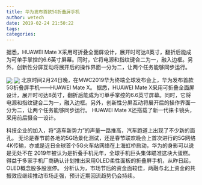 ```yaml
---
title: 华为发布首款5G折叠屏手机
author: wetech
date: 2019-02-24 21:50:22
tags: 
categories: 
---
```

据悉，HUAWEI Mate X采用可折叠全面屏设计，展开时可达8英寸，翻折后能成为可单手掌控的6.6英寸屏幕。同时，它将电源和指纹键合二为一，融入边框。另外，创新性分屏互动将展开后的操作界面一分为二，让两个任务能够同步运行。
<!-- more -->
<img align="center" border="0" src="https://imgcdn.yicai.com/uppics/images/2019/02/c4571f6690b05c5801cde8138e632a05.jpg" />
<img align="center" border="0" src="https://imgcdn.yicai.com/uppics/images/2019/02/ed22fd3ab7a74d9bd5544aeb6a2dd76f.jpg" />
北京时间2月24日晚，在MWC2019华为终端全球发布会上，华为发布首款5G折叠屏手机——HUAWEI Mate X。
据悉，HUAWEI Mate X采用可折叠全面屏设计，展开时可达8英寸，翻折后能成为可单手掌控的6.6英寸屏幕。同时，它将电源和指纹键合二为一，融入边框。另外，创新性分屏互动将展开后的操作界面一分为二，让两个任务能够同步运行。
HUAWEI Mate X还搭载了新一代徕卡镜头，采用前后摄合一设计。
 
 
科技企业的加入，将“造车新势力”的声量一路推高，汽车跑道上出现了不少新的面孔。
无论是春节前各地的5G场景化测试，还是春节联欢晚会上首次进行的5G网络4K传输，亦或是近日全球首个5G火车站网络在上海虹桥启动，华为的身影可以说是无处不在
2019年被认为是折叠手机元年，全球手机巨头集体瞄准这块大蛋糕。得益于多家手机厂商确认计划推出采用OLED柔性面板的折叠屏手机，从昨日起，OLED概念股多股涨停。
分析认为，市场节后的资金面较佳，两融与北上资金的共振效应继续推动市场走强，预计近期回流趋势仍会持续。
